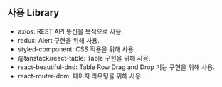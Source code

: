 ## 사용 Library

- axios: REST API 통신을 목적으로 사용.
- redux: Alert 구현을 위해 사용.
- styled-component: CSS 적용을 위해 사용.
- @tanstack/react-table: Table 구현을 위해 사용.
- react-beautiful-dnd: Table Row Drag and Drop 기능 구현을 위해 사용.
- react-router-dom: 페이지 라우팅을 위해 사용.